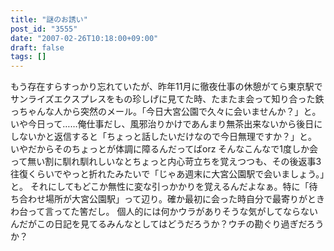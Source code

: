 ```yaml
---
title: "謎のお誘い"
post_id: "3555"
date: "2007-02-26T10:18:00+09:00"
draft: false
tags: []
---
```



もう存在すらすっかり忘れていたが、昨年11月に徹夜仕事の休憩がてら東京駅でサンライズエクスプレスをもの珍しげに見てた時、たまたま会って知り合った鉄っちゃんな人から突然のメール。「今日大宮公園で久々に会いませんか？」と。 いや今日って……俺仕事だし、風邪治りかけであんまり無茶出来ないから後日にしないかと返信すると「ちょっと話したいだけなので今日無理ですか？」と。  いやだからそのちょっとが体調に障るんだってばorz そんなこんなで1度しか会って無い割に馴れ馴れしいなとちょっと内心苛立ちを覚えつつも、その後返事3往復くらいでやっと折れたみたいで「じゃあ週末に大宮公園駅で会いましょう。」と。 それにしてもどこか無性に変な引っかかりを覚えるんだよなぁ。特に「待ち合わせ場所が大宮公園駅」って辺り。確か最初に会った時自分で最寄りがときわ台って言ってた筈だし。 個人的には何かウラがありそうな気がしてならないんだがこの日記を見てるみんなとしてはどうだろうか？ウチの勘ぐり過ぎだろうか？
